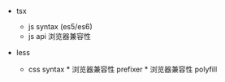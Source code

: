 * tsx
    * js syntax (es5/es6)
    * js api 浏览器兼容性

* less
    * css syntax
            * 浏览器兼容性 prefixer 
            * 浏览器兼容性 polyfill
